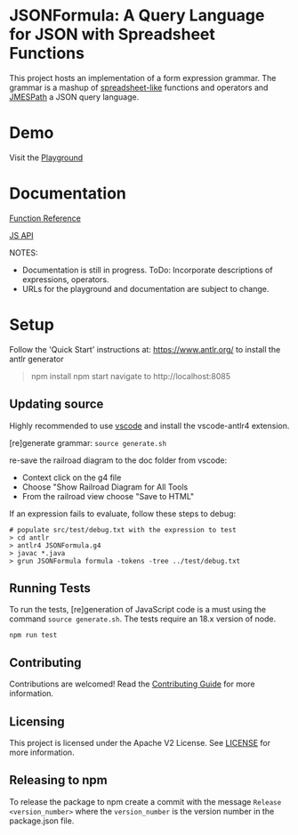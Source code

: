 # JSONFormula: A Query Language for JSON with Spreadsheet Functions

This project hosts an implementation of a form expression grammar.
The grammar is a mashup of
[spreadsheet-like](https://www.oasis-open.org/committees/download.php/16826/openformula-spec-20060221.html)
functions and operators and [JMESPath](https://jmespath.org/) a JSON query language.

# Demo
Visit the [Playground](https://opensource.adobe.com/json-formula/dist/index.html)

# Documentation
[Function Reference](https://opensource.adobe.com/json-formula/dist/jsdocs/global.html)

[JS API](https://opensource.adobe.com/json-formula/dist/jsdocs/index.html)

NOTES:
- Documentation is still in progress.  ToDo: Incorporate descriptions of expressions, operators.
- URLs for the playground and documentation are subject to change.

# Setup

Follow the 'Quick Start' instructions at: https://www.antlr.org/ to install the antlr generator

> npm install
> npm start
> navigate to http://localhost:8085

## Updating source

Highly recommended to use [vscode](https://code.visualstudio.com/) and install the vscode-antlr4 extension.

[re]generate grammar: `source generate.sh`

re-save the railroad diagram to the doc folder from vscode:
- Context click on the g4 file
- Choose "Show Railroad Diagram for All Tools
- From the railroad view choose "Save to HTML"

If an expression fails to evaluate, follow these steps to debug:

```
# populate src/test/debug.txt with the expression to test
> cd antlr
> antlr4 JSONFormula.g4
> javac *.java
> grun JSONFormula formula -tokens -tree ../test/debug.txt
```

## Running Tests

To run the tests, [re]generation of JavaScript code is a must using the command `source generate.sh`.
The tests require an 18.x version of node.

```
npm run test
```
## Contributing
Contributions are welcomed! Read the [Contributing Guide](./CONTRIBUTING.md) for more information.

## Licensing
This project is licensed under the Apache V2 License. See [LICENSE](./LICENSE) for more information.

## Releasing to npm

To release the package to npm create a commit with the message
`Release <version_number>` where the `version_number` is the version number in the package.json file.
